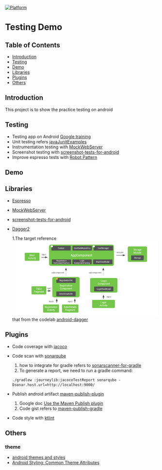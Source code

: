 [![Platform](https://img.shields.io/badge/platform-android-brightgreen)](https://developer.android.com/reference)

# Testing Demo

## Table of Contents

- [Introduction](#introduction)
- [Testing](#testing)
- [Demo](#demo)
- [Libraries](#Libraries)
- [Plugins](#Plugins)
- [Others](#Others)

## Introduction

This project is to show the practice testing on android

## Testing

* Testing app on Android [Google training](https://developer.android.com/training/testing)
* Unit testing refers [javaJunitExamples](http://www.javabyexamples.com/tag/junit)
* Instrumentation testing
  with [MockWebServer](https://github.com/square/okhttp/tree/master/mockwebserver)
* Screenshot testing
  with [screenshot-tests-for-android](https://github.com/facebook/screenshot-tests-for-android)
* Improve espresso tests
  with [Robot Pattern](https://academy.realm.io/posts/kau-jake-wharton-testing-robots)

## Demo

## Libraries

- [Espresso](https://developer.android.com/training/testing/espresso)
- [MockWebServer](https://github.com/square/okhttp/tree/master/mockwebserver)
- [screenshot-tests-for-android](https://github.com/facebook/screenshot-tests-for-android)
- [Dagger2](https://dagger.dev/)
  
  1.The target reference ![App dependency diagram](dagger-dependency-diagram.png) that from the
  codelab [android-dagger](https://developer.android.com/codelabs/android-dagger)
  
## Plugins

* Code coverage with [jacoco](https://github.com/jacoco/jacoco)
* Code scan with [sonarqube](https://github.com/SonarSource/sonar-scanning-examples)

    1. how to integrate for gradle refers
       to [sonarscanner-for-gradle](https://docs.sonarqube.org/latest/analysis/scan/sonarscanner-for-gradle/)
    2. To generate a report, we need to run a gradle command:
  ```
  ./gradlew :journeylib:jacocoTestReport sonarqube -Dsonar.host.url=http://localhost:9000/
  ```
* Publish android
  artifact [maven-publish-plugin](https://docs.gradle.org/current/userguide/publishing_maven.html)

    1. Google
       doc [Use the Maven Publish plugin](https://developer.android.com/studio/build/maven-publish-plugin)
    2. Code gist refers
       to [maven-publish-gradle](https://gist.github.com/Robyer/a6578e60127418b380ca133a1291f017)

* Code style with [ktlint](https://ktlint.github.io/)

## Others

### theme

- [android themes and styles](https://developer.android.com/guide/topics/ui/look-and-feel/themes)
- [Android Styling: Common Theme Attributes](https://medium.com/androiddevelopers/android-styling-common-theme-attributes-8f7c50c9eaba)
